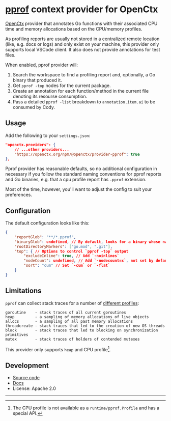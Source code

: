 # [pprof](https://github.com/google/pprof) context provider for OpenCtx

[OpenCtx](https://openctx.org) provider that annotates Go functions with their associated CPU time and memory allocations based on the CPU/memory profiles.

As profiling reports are usually not stored in a centralized remote location (like, e.g. docs or logs) and only exist on your machine, this provider only supports local VSCode client. It also does not provide annotations for test files.

When enabled, pprof provider will:

1. Search the workspace to find a profiling report and, optionally, a Go binary that produced it.
1. Get `pprof -top` nodes for the current package.
1. Create an annotation for each function/method in the current file denoting its resourse consumption.
1. Pass a detailed `pprof -list` breakdown to `annotation.item.ai` to be consumed by Cody.

## Usage

Add the following to your `settings.json`:

```json
"openctx.providers": {
    // ...other providers...
    "https://openctx.org/npm/@openctx/provider-pprof": true
},
```

Pprof provider has reasonable defaults, so no additional configuration in necessary if you follow the standard naming conventions for pprof reports and Go binaries, e.g. that a cpu profile report has `.pprof` extension.

Most of the time, however, you'll want to adjust the config to suit your preferences.

## Configuration

The default configuration looks like this:

```json
{
    "reportGlob": "**/*.pprof",
    "binaryGlob": undefined, // By default, looks for a binary whose name matches the name of its parent directory
    "rootDirectoryMarkers": ["go.mod", ".git"],
    "top": { // Options to control `pprof -top` output
        "excludeInline": true, // Add `-noinlines`
        "nodeCount": undefined, // Add `-nodecount=x`, not set by default
        "sort": "cum" // Set `-cum` or `-flat`
    }
}
```

## Limitations

`pprof` can collect stack traces for a number of [different profiles](https://pkg.go.dev/runtime/pprof#Profile):

```
goroutine    - stack traces of all current goroutines
heap         - a sampling of memory allocations of live objects
allocs       - a sampling of all past memory allocations
threadcreate - stack traces that led to the creation of new OS threads
block        - stack traces that led to blocking on synchronization primitives
mutex        - stack traces of holders of contended mutexes
```

This provider only supports `heap` and CPU profile[^1].

## Development

- [Source code](https://sourcegraph.com/github.com/sourcegraph/openctx/-/tree/provider/pprof)
- [Docs](https://openctx.org/docs/providers/pprof)
- License: Apache 2.0

____

[^1]: The CPU profile is not available as a `runtime/pprof.Profile` and has a special API.

